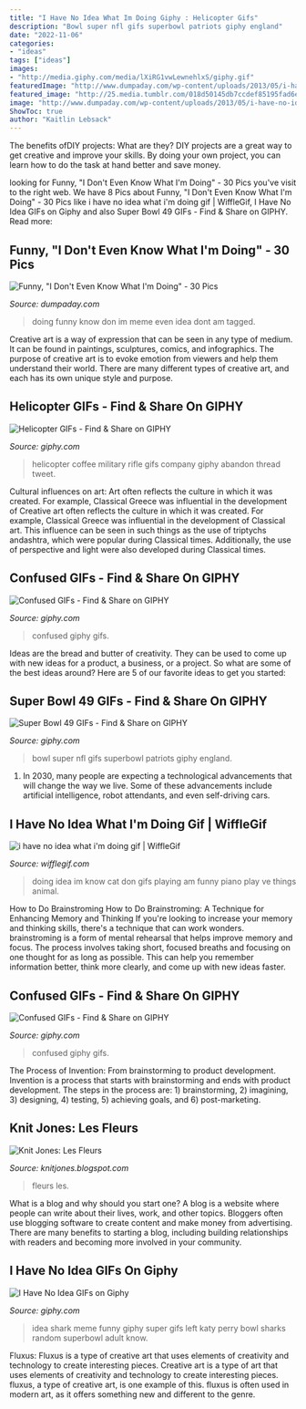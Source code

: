 ```yaml
---
title: "I Have No Idea What Im Doing Giphy : Helicopter Gifs"
description: "Bowl super nfl gifs superbowl patriots giphy england"
date: "2022-11-06"
categories:
- "ideas"
tags: ["ideas"]
images:
- "http://media.giphy.com/media/lXiRG1vwLewnehlxS/giphy.gif"
featuredImage: "http://www.dumpaday.com/wp-content/uploads/2013/05/i-have-no-idea-what-Im-doing-meme-18.jpg"
featured_image: "http://25.media.tumblr.com/018d50145db7ccdef85195fad6ef360a/tumblr_mjiw2fzjAv1qd3nmgo1_500.gif"
image: "http://www.dumpaday.com/wp-content/uploads/2013/05/i-have-no-idea-what-Im-doing-meme-18.jpg"
ShowToc: true
author: "Kaitlin Lebsack"
---
```



The benefits ofDIY projects: What are they?
DIY projects are a great way to get creative and improve your skills. By doing your own project, you can learn how to do the task at hand better and save money.

	

		
looking for Funny, &quot;I Don&#039;t Even Know What I&#039;m Doing&quot; - 30 Pics you've visit to the right web. We have 8 Pics about Funny, &quot;I Don&#039;t Even Know What I&#039;m Doing&quot; - 30 Pics like i have no idea what i&#039;m doing gif | WiffleGif, I Have No Idea GIFs on Giphy and also Super Bowl 49 GIFs - Find &amp; Share on GIPHY. Read more:
		
    
## Funny, &quot;I Don&#039;t Even Know What I&#039;m Doing&quot; - 30 Pics

<img loading=lazy src="http://www.dumpaday.com/wp-content/uploads/2013/05/i-have-no-idea-what-Im-doing-meme-18.jpg" onerror="this.onerror=null;this.src='https://tse4.mm.bing.net/th?id=OIP.IIu24xxAbiXGzrthByXzJgHaL9&amp;pid=15.1';" alt="Funny, &quot;I Don&#039;t Even Know What I&#039;m Doing&quot; - 30 Pics">

_Source: dumpaday.com_

>doing funny know don im meme even idea dont am tagged. 

	

Creative art is a way of expression that can be seen in any type of medium. It can be found in paintings, sculptures, comics, and infographics. The purpose of creative art is to evoke emotion from viewers and help them understand their world. There are many different types of creative art, and each has its own unique style and purpose.

    
## Helicopter GIFs - Find &amp; Share On GIPHY

<img loading=lazy src="https://media1.giphy.com/media/l1J9sXD6M5cgLneNO/giphy.gif" onerror="this.onerror=null;this.src='https://tse2.mm.bing.net/th?id=OIP._IqWbtHDKAgTvdKpiHWtNgHaEK&amp;pid=15.1';" alt="Helicopter GIFs - Find &amp; Share on GIPHY">

_Source: giphy.com_

>helicopter coffee military rifle gifs company giphy abandon thread tweet. 

	

Cultural influences on art: Art often reflects the culture in which it was created. For example, Classical Greece was influential in the development of
Creative art often reflects the culture in which it was created. For example, Classical Greece was influential in the development of Classical art. This influence can be seen in such things as the use of triptychs andashtra, which were popular during Classical times. Additionally, the use of perspective and light were also developed during Classical times.

    
## Confused GIFs - Find &amp; Share On GIPHY

<img loading=lazy src="https://media.giphy.com/media/GmdFiZtdJtQty/200.gif" onerror="this.onerror=null;this.src='https://tse4.mm.bing.net/th?id=OIP.fYfjvQhhsZ2oNoERyt8R0gAAAA&amp;pid=15.1';" alt="Confused GIFs - Find &amp; Share on GIPHY">

_Source: giphy.com_

>confused giphy gifs. 

	

Ideas are the bread and butter of creativity. They can be used to come up with new ideas for a product, a business, or a project. So what are some of the best ideas around? Here are 5 of our favorite ideas to get you started:

    
## Super Bowl 49 GIFs - Find &amp; Share On GIPHY

<img loading=lazy src="https://media.giphy.com/media/pjsYEJvewWPPG/giphy.gif" onerror="this.onerror=null;this.src='https://tse1.mm.bing.net/th?id=OIP.vQmS8O-VFjgyARqYLV7HAAHaEB&amp;pid=15.1';" alt="Super Bowl 49 GIFs - Find &amp; Share on GIPHY">

_Source: giphy.com_

>bowl super nfl gifs superbowl patriots giphy england. 

	

1. In 2030, many people are expecting a technological advancements that will change the way we live. Some of these advancements include artificial intelligence, robot attendants, and even self-driving cars. 

    
## I Have No Idea What I&#039;m Doing Gif | WiffleGif

<img loading=lazy src="http://25.media.tumblr.com/018d50145db7ccdef85195fad6ef360a/tumblr_mjiw2fzjAv1qd3nmgo1_500.gif" onerror="this.onerror=null;this.src='https://tse3.mm.bing.net/th?id=OIP.XZX0vIoGXEYS-6S7JL0ecgHaEY&amp;pid=15.1';" alt="i have no idea what i&#039;m doing gif | WiffleGif">

_Source: wifflegif.com_

>doing idea im know cat don gifs playing am funny piano play ve things animal. 

	

How to Do Brainstroming
How to Do Brainstroming: A Technique for Enhancing Memory and Thinking
If you're looking to increase your memory and thinking skills, there's a technique that can work wonders. brainstroming is a form of mental rehearsal that helps improve memory and focus. The process involves taking short, focused breaths and focusing on one thought for as long as possible. This can help you remember information better, think more clearly, and come up with new ideas faster.

    
## Confused GIFs - Find &amp; Share On GIPHY

<img loading=lazy src="https://media.giphy.com/media/H4zeDO4ocDYqY/giphy.gif" onerror="this.onerror=null;this.src='https://tse1.mm.bing.net/th?id=OIP.dwqSwTX52UdJ4Pgb73tA6QAAAA&amp;pid=15.1';" alt="Confused GIFs - Find &amp; Share on GIPHY">

_Source: giphy.com_

>confused giphy gifs. 

	

The Process of Invention: From brainstorming to product development.
Invention is a process that starts with brainstorming and ends with product development. The steps in the process are: 1) brainstorming, 2) imagining, 3) designing, 4) testing, 5) achieving goals, and 6) post-marketing.

    
## Knit Jones: Les Fleurs

<img loading=lazy src="https://4.bp.blogspot.com/_X5gvFBIH7fo/TBK_-2xsWWI/AAAAAAAACyk/jsJTGWCc1GU/s1600/IMG_2588.JPG" onerror="this.onerror=null;this.src='https://tse3.mm.bing.net/th?id=OIP.onnbjl23hd_pGTQTcL6xQgHaLG&amp;pid=15.1';" alt="Knit Jones: Les Fleurs">

_Source: knitjones.blogspot.com_

>fleurs les. 

	

What is a blog and why should you start one?
A blog is a website where people can write about their lives, work, and other topics. Bloggers often use blogging software to create content and make money from advertising. There are many benefits to starting a blog, including building relationships with readers and becoming more involved in your community.

    
## I Have No Idea GIFs On Giphy

<img loading=lazy src="http://media.giphy.com/media/lXiRG1vwLewnehlxS/giphy.gif" onerror="this.onerror=null;this.src='https://tse1.mm.bing.net/th?id=OIP.jALYlfD6XIEm0gUO3mFQiwAAAA&amp;pid=15.1';" alt="I Have No Idea GIFs on Giphy">

_Source: giphy.com_

>idea shark meme funny giphy super gifs left katy perry bowl sharks random superbowl adult know. 

	

Fluxus: Fluxus is a type of creative art that uses elements of creativity and technology to create interesting pieces.
Creative art is a type of art that uses elements of creativity and technology to create interesting pieces. fluxus, a type of creative art, is one example of this. fluxus is often used in modern art, as it offers something new and different to the genre.

